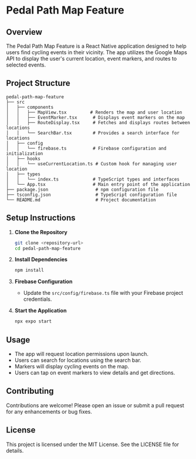 # Pedal Path Map Feature

## Overview
The Pedal Path Map Feature is a React Native application designed to help users find cycling events in their vicinity. The app utilizes the Google Maps API to display the user's current location, event markers, and routes to selected events.

## Project Structure
```
pedal-path-map-feature
├── src
│   ├── components
│   │   ├── MapView.tsx         # Renders the map and user location
│   │   ├── EventMarker.tsx      # Displays event markers on the map
│   │   ├── RouteDisplay.tsx     # Fetches and displays routes between locations
│   │   └── SearchBar.tsx        # Provides a search interface for locations
│   ├── config
│   │   └── firebase.ts          # Firebase configuration and initialization
│   ├── hooks
│   │   └── useCurrentLocation.ts # Custom hook for managing user location
│   ├── types
│   │   └── index.ts             # TypeScript types and interfaces
│   └── App.tsx                  # Main entry point of the application
├── package.json                  # npm configuration file
├── tsconfig.json                 # TypeScript configuration file
└── README.md                     # Project documentation
```

## Setup Instructions

1. **Clone the Repository**
   ```bash
   git clone <repository-url>
   cd pedal-path-map-feature
   ```

2. **Install Dependencies**
   ```bash
   npm install
   ```

3. **Firebase Configuration**
   - Update the `src/config/firebase.ts` file with your Firebase project credentials.

4. **Start the Application**
   ```bash
   npx expo start
   ```

## Usage
- The app will request location permissions upon launch.
- Users can search for locations using the search bar.
- Markers will display cycling events on the map.
- Users can tap on event markers to view details and get directions.

## Contributing
Contributions are welcome! Please open an issue or submit a pull request for any enhancements or bug fixes.

## License
This project is licensed under the MIT License. See the LICENSE file for details.
